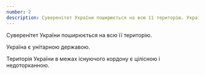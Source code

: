 ```yaml
---
number: 2
description: Суверенітет України поширюється на всю її територію. Україна є унітарною державою. Територія України в межах існуючого кордону є цілісною і недоторканною.
---
```


Суверенітет України поширюється на всю її територію.

Україна є унітарною державою.

Територія України в межах існуючого кордону є цілісною і недоторканною.
